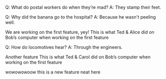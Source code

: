 
Q: What do postal workers do when they’re mad?
A: They stamp their feet.

Q: Why did the banana go to the hospital?
A: Because he wasn't peeling well.

We are working on the first feature, yey!
This is what Ted & Alice did on Bob’s computer when working on the first feature


Q: How do locomotives hear?
A: Through the engineers.

Another feature
This is what Ted & Carol did on Bob’s computer when working on the first feature

wowowowoow this is a new feature
neat here
